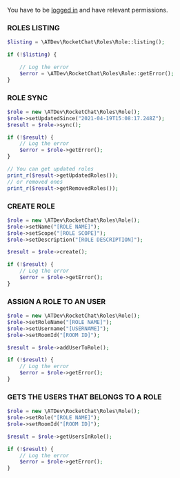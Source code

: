 You have to be [logged in](https://github.com/alekseykuleshov/rocket-chat#login) and have relevant permissions.

### ROLES LISTING

```php
$listing = \ATDev\RocketChat\Roles\Role::listing();

if (!$listing) {

	// Log the error
	$error = \ATDev\RocketChat\Roles\Role::getError();
}
```

### ROLE SYNC
```php
$role = new \ATDev\RocketChat\Roles\Role();
$role->setUpdatedSince("2021-04-19T15:08:17.248Z");
$result = $role->sync();

if (!$result) {
	// Log the error
	$error = $role->getError();
}

// You can get updated roles
print_r($result->getUpdatedRoles());
// or removed ones
print_r($result->getRemovedRoles());
```

### CREATE ROLE
```php
$role = new \ATDev\RocketChat\Roles\Role();
$role->setName("[ROLE NAME]");
$role->setScope("[ROLE SCOPE]");
$role->setDescription("[ROLE DESCRIPTION]");

$result = $role->create();

if (!$result) {
	// Log the error
	$error = $role->getError();
}
```

### ASSIGN A ROLE TO AN USER
```php
$role = new \ATDev\RocketChat\Roles\Role();
$role->setRoleName("[ROLE NAME]");
$role->setUsername("[USERNAME]");
$role->setRoomId("[ROOM ID]");

$result = $role->addUserToRole();

if (!$result) {
	// Log the error
	$error = $role->getError();
}
```

### GETS THE USERS THAT BELONGS TO A ROLE
```php
$role = new \ATDev\RocketChat\Roles\Role();
$role->setRole("[ROLE NAME]");
$role->setRoomId("[ROOM ID]");

$result = $role->getUsersInRole();

if (!$result) {
	// Log the error
	$error = $role->getError();
}
```